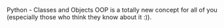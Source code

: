 Python - Classes and Objects
OOP is a totally new concept for all of you (especially those who think they know about it :)).